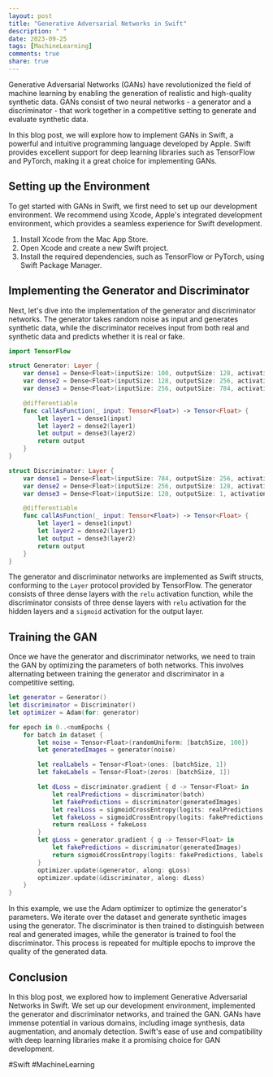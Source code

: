 ```yaml
---
layout: post
title: "Generative Adversarial Networks in Swift"
description: " "
date: 2023-09-25
tags: [MachineLearning]
comments: true
share: true
---
```


Generative Adversarial Networks (GANs) have revolutionized the field of machine learning by enabling the generation of realistic and high-quality synthetic data. GANs consist of two neural networks - a generator and a discriminator - that work together in a competitive setting to generate and evaluate synthetic data.

In this blog post, we will explore how to implement GANs in Swift, a powerful and intuitive programming language developed by Apple. Swift provides excellent support for deep learning libraries such as TensorFlow and PyTorch, making it a great choice for implementing GANs.

## Setting up the Environment

To get started with GANs in Swift, we first need to set up our development environment. We recommend using Xcode, Apple's integrated development environment, which provides a seamless experience for Swift development.

1. Install Xcode from the Mac App Store.
2. Open Xcode and create a new Swift project.
3. Install the required dependencies, such as TensorFlow or PyTorch, using Swift Package Manager.

## Implementing the Generator and Discriminator

Next, let's dive into the implementation of the generator and discriminator networks. The generator takes random noise as input and generates synthetic data, while the discriminator receives input from both real and synthetic data and predicts whether it is real or fake.

```swift
import TensorFlow

struct Generator: Layer {
    var dense1 = Dense<Float>(inputSize: 100, outputSize: 128, activation: relu)
    var dense2 = Dense<Float>(inputSize: 128, outputSize: 256, activation: relu)
    var dense3 = Dense<Float>(inputSize: 256, outputSize: 784, activation: tanh)

    @differentiable
    func callAsFunction(_ input: Tensor<Float>) -> Tensor<Float> {
        let layer1 = dense1(input)
        let layer2 = dense2(layer1)
        let output = dense3(layer2)
        return output
    }
}

struct Discriminator: Layer {
    var dense1 = Dense<Float>(inputSize: 784, outputSize: 256, activation: relu)
    var dense2 = Dense<Float>(inputSize: 256, outputSize: 128, activation: relu)
    var dense3 = Dense<Float>(inputSize: 128, outputSize: 1, activation: sigmoid)

    @differentiable
    func callAsFunction(_ input: Tensor<Float>) -> Tensor<Float> {
        let layer1 = dense1(input)
        let layer2 = dense2(layer1)
        let output = dense3(layer2)
        return output
    }
}
```

The generator and discriminator networks are implemented as Swift structs, conforming to the `Layer` protocol provided by TensorFlow. The generator consists of three dense layers with the `relu` activation function, while the discriminator consists of three dense layers with `relu` activation for the hidden layers and a `sigmoid` activation for the output layer.

## Training the GAN

Once we have the generator and discriminator networks, we need to train the GAN by optimizing the parameters of both networks. This involves alternating between training the generator and discriminator in a competitive setting.

```swift
let generator = Generator()
let discriminator = Discriminator()
let optimizer = Adam(for: generator)

for epoch in 0..<numEpochs {
    for batch in dataset {
        let noise = Tensor<Float>(randomUniform: [batchSize, 100])
        let generatedImages = generator(noise)

        let realLabels = Tensor<Float>(ones: [batchSize, 1])
        let fakeLabels = Tensor<Float>(zeros: [batchSize, 1])

        let dLoss = discriminator.gradient { d -> Tensor<Float> in
            let realPredictions = discriminator(batch)
            let fakePredictions = discriminator(generatedImages)
            let realLoss = sigmoidCrossEntropy(logits: realPredictions, labels: realLabels)
            let fakeLoss = sigmoidCrossEntropy(logits: fakePredictions, labels: fakeLabels)
            return realLoss + fakeLoss
        }
        let gLoss = generator.gradient { g -> Tensor<Float> in
            let fakePredictions = discriminator(generatedImages)
            return sigmoidCrossEntropy(logits: fakePredictions, labels: realLabels)
        }
        optimizer.update(&generator, along: gLoss)
        optimizer.update(&discriminator, along: dLoss)
    }
}
```

In this example, we use the Adam optimizer to optimize the generator's parameters. We iterate over the dataset and generate synthetic images using the generator. The discriminator is then trained to distinguish between real and generated images, while the generator is trained to fool the discriminator. This process is repeated for multiple epochs to improve the quality of the generated data.

## Conclusion

In this blog post, we explored how to implement Generative Adversarial Networks in Swift. We set up our development environment, implemented the generator and discriminator networks, and trained the GAN. GANs have immense potential in various domains, including image synthesis, data augmentation, and anomaly detection. Swift's ease of use and compatibility with deep learning libraries make it a promising choice for GAN development.

#Swift #MachineLearning